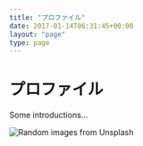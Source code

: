 ```yaml
---
title: "プロファイル"
date: 2017-01-14T06:31:45+00:00
layout: "page"
type: page
---
```


# プロファイル

Some introductions...

![Random images from Unsplash](https://source.unsplash.com/random/1000x500)